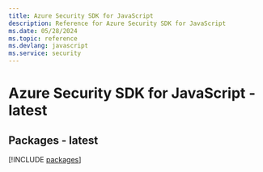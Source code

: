 ```yaml
---
title: Azure Security SDK for JavaScript
description: Reference for Azure Security SDK for JavaScript
ms.date: 05/28/2024
ms.topic: reference
ms.devlang: javascript
ms.service: security
---
```

# Azure Security SDK for JavaScript - latest
## Packages - latest
[!INCLUDE [packages](security-index.md)]